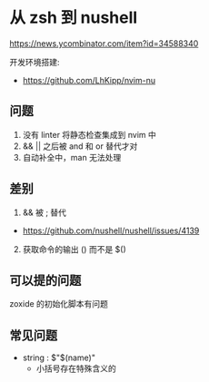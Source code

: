 # 从 zsh 到 nushell

https://news.ycombinator.com/item?id=34588340

开发环境搭建:
- https://github.com/LhKipp/nvim-nu

## 问题
1. 没有 linter 将静态检查集成到 nvim 中
2. && || 之后被 and 和 or 替代才对
3. 自动补全中，man 无法处理


## 差别
1. && 被 ; 替代
  - https://github.com/nushell/nushell/issues/4139
2. 获取命令的输出 () 而不是 $()

## 可以提的问题
zoxide 的初始化脚本有问题

## 常见问题
- string : $"$(name)"
  - 小括号存在特殊含义的

